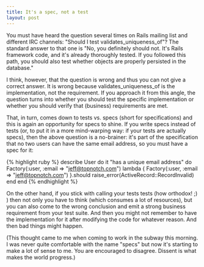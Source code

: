 ```yaml
---
title: It's a spec, not a test
layout: post
---
```

You must have heard the question several times on Rails mailing list and different IRC channels: "Should I test validates_uniqueness_of"? The standard answer to that one is "No, you definitely should not. It's Rails framework code, and it's already thoroughly tested. If you followed this path, you should also test whether objects are properly persisted in the database."

I think, however, that the question is wrong and thus you can not give a correct answer. It is wrong because validates_uniqueness_of is the implementation, not the requirement. If you approach it from this angle, the question turns into whether you should test the specific implementation or whether you should verify that (business) requirements are met.

That, in turn, comes down to tests vs. specs (short for specifications) and this is again an opportunity for specs to shine. If you write specs instead of tests (or, to put it in a more mind-warping way: if your tests are actually specs), then the above question is a no-brainer: it's part of the specification that no two users can have the same email address, so you must have a spec for it:

{% highlight ruby %}
describe User do
  it "has a unique email address" do
    Factory(:user, :email => "jeff@topnotch.com")
    lambda { Factory(:user, :email => "jeff@topnotch.com") }.should raise_error(ActiveRecord::RecordInvalid)
  end
end
{% endhighlight %}

On the other hand, if you stick with calling your tests tests (how orthodox! ;) ) then not only you have to think (which consumes a lot of resources), but you can also come to the wrong conclusion and emit a strong business requirement from your test suite. And then you might not remember to have the implementation for it after modifying the code for whatever reason. And then bad things might happen.

(This thought came to me when coming to work in the subway this morning. I was never quite comfortable with the name "specs" but now it's starting to make a lot of sense to me. You are encouraged to disagree. Dissent is what makes the world progress.)